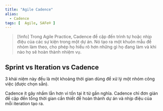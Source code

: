 ```yaml
---
title: "Agile Cadence"
alias:
  - Cadence
tags: [  Agile, SAFe® ]
---
```


> [!info]
> Trong Agile Practice, Cadence đề cập đến trình tự hoặc nhịp điệu của các sự kiện trong một dự án. Nó tạo ra một khuôn mẫu để nhóm làm theo, cho phép họ hiểu rõ hơn những gì họ đang làm và khi nào họ sẽ hoàn thành nhiệm vụ.


## Sprint vs Iteration vs Cadence

3 khái niệm này đều là một khoảng thời gian dùng để xử lý một nhóm công việc (được chọn sẵn).

Cadence ít gây nhầm lẫn hơn vì tồn tại ít từ gần nghĩa. Cadence chỉ đơn giản đề cập đến tổng thời gian cần thiết để hoàn thành dự án và nhịp điệu của mỗi iteration tạo ra.
